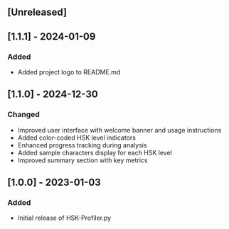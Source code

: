 ## [Unreleased]

## [1.1.1] - 2024-01-09
### Added
- Added project logo to README.md

## [1.1.0] - 2024-12-30
### Changed
- Improved user interface with welcome banner and usage instructions
- Added color-coded HSK level indicators
- Enhanced progress tracking during analysis
- Added sample characters display for each HSK level
- Improved summary section with key metrics 

## [1.0.0] - 2023-01-03
### Added
- Initial release of HSK-Profiler.py
